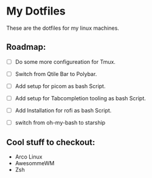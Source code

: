 # My Dotfiles

These are the dotfiles for my linux machines.

## Roadmap:
- [ ] Do some more configureation for Tmux.
- [ ] Switch from Qtile Bar to Polybar.
- [ ] Add setup for picom as bash Script.
- [ ] Add setup for Tabcompletion tooling as bash Script.
- [ ] Add Installation for rofi as bash Script.
- [ ] switch from oh-my-bash to starship


## Cool stuff to checkout:
- Arco Linux
- AwesommeWM
- Zsh

